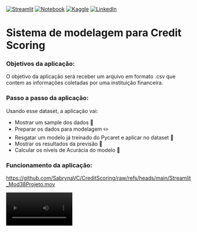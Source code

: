 [![Streamlit](https://img.shields.io/badge/Streamlit-FF4B4B?style=for-the-badge&logo=Streamlit&logoColor=white)](https://sabrynavc-credit-scoring.streamlit.app/)
[![Notebook](https://img.shields.io/badge/jupyter-%23FA0F00.svg?style=for-the-badge&logo=jupyter&logoColor=white)](https://github.com/SabrynaVC/CreditScoring/blob/main/Mod38Projeto.ipynb)
[![Kaggle](https://img.shields.io/badge/Kaggle-20BEFF?style=for-the-badge&logo=Kaggle&logoColor=white)](https://www.kaggle.com/sabrynaviola)
[![LinkedIn](https://img.shields.io/badge/LinkedIn-0077B5?style=for-the-badge&logo=linkedin&logoColor=white)](https://www.linkedin.com/in/sabryna-viola/)

# Sistema de modelagem para Credit Scoring

### Objetivos da aplicação:

O objetivo da aplicação será receber um arquivo em formato .csv que contem as informações coletadas por uma instituição financeira.

### Passo a passo da aplicação:

Usando esse dataset, a aplicação vai:
- Mostrar um sample dos dados 🔎
- Preparar os dados para modelagem ✏️
- Resgatar um modelo já treinado do Pycaret e aplicar no dataset 🔄
- Mostrar os resultados da previsão 🔮
- Calcular os níveis de Acurácia do modelo 💎

### Funcionamento da aplicação:

https://github.com/SabrynaVC/CreditScoring/raw/refs/heads/main/Streamlit_Mod38Projeto.mov

<video src='[your URL here](https://github.com/SabrynaVC/CreditScoring/raw/refs/heads/main/Streamlit_Mod38Projeto.mov)' width=180/>

